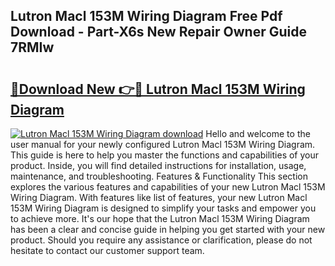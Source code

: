 ## Lutron Macl 153M Wiring Diagram Free Pdf Download - Part-X6s New Repair Owner Guide 7RMIw

# <h2><a href="http://dfo8mu.blite.top/?on=Lutron+Macl+153M+Wiring+Diagram">🔗Download New 👉🔴 Lutron Macl 153M Wiring Diagram</a></h2>

[![Lutron Macl 153M Wiring Diagram download](https://i.imgur.com/lujVjoI.png)](http://dfo8mu.blite.top/?on=Lutron+Macl+153M+Wiring+Diagram)
Hello and welcome to the user manual for your newly configured Lutron Macl 153M Wiring Diagram. This guide is here to help you master the functions and capabilities of your product. Inside, you will find detailed instructions for installation, usage, maintenance, and troubleshooting. Features & Functionality This section explores the various features and capabilities of your new Lutron Macl 153M Wiring Diagram. With features like list of features, your new Lutron Macl 153M Wiring Diagram is designed to simplify your tasks and empower you to achieve more. It's our hope that the Lutron Macl 153M Wiring Diagram has been a clear and concise guide in helping you get started with your new product. Should you require any assistance or clarification, please do not hesitate to contact our customer support team.
